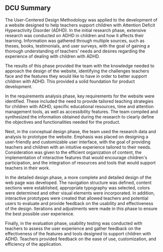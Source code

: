 ## DCU Summary

The User-Centered Design Methodology was applied to the development of a website designed to help teachers support children with Attention Deficit Hyperactivity Disorder (ADHD). In the initial research phase, extensive research was conducted on ADHD in children and how it affects their learning. Information was gathered through multiple sources, such as theses, books, testimonials, and user surveys, with the goal of gaining a thorough understanding of teachers' needs and desires regarding the experience of dealing with children with ADHD.

The results of this phase provided the team with the knowledge needed to approach the design of the website, identifying the challenges teachers face and the features they would like to have in order to better support children with ADHD. This provided a solid foundation for product development.

In the requirements analysis phase, key requirements for the website were identified. These included the need to provide tailored teaching strategies for children with ADHD, specific educational resources, time and attention management tools, as well as accessibility features. The team compiled and synthesized the information obtained during the research to clearly define the objectives and functionalities needed for the product.

Next, in the conceptual design phase, the team used the research data and analysis to prototype the website. Emphasis was placed on designing a user-friendly and customizable user interface, with the goal of providing teachers and children with an intuitive experience tailored to their needs. Consideration was given to the efficient organization of content, the implementation of interactive features that would encourage children's participation, and the integration of resources and tools that would support teachers in their work.

In the detailed design phase, a more complete and detailed design of the web page was developed. The navigation structure was defined, content sections were established, appropriate typography was selected, colors were determined and other visual elements were incorporated. In addition, interactive prototypes were created that allowed teachers and potential users to evaluate and provide feedback on the usability and effectiveness of the design. Iterations and adjustments were made in this phase to ensure the best possible user experience.

Finally, in the evaluation phase, usability testing was conducted with teachers to assess the user experience and gather feedback on the effectiveness of the features and tools designed to support children with ADHD. Teachers provided feedback on the ease of use, customization, and efficiency of the application.
